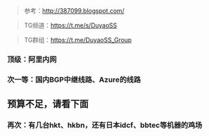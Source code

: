 > 参考：http://387099.blogspot.com/

> TG频道：https://t.me/s/DuyaoSS

> TG群组：https://t.me/DuyaoSS_Group

### 顶级：阿里内网

### 次一等：国内BGP中继线路、Azure的线路

## 预算不足，请看下面

### 再次：有几台hkt、hkbn，还有日本idcf、bbtec等机器的鸡场
